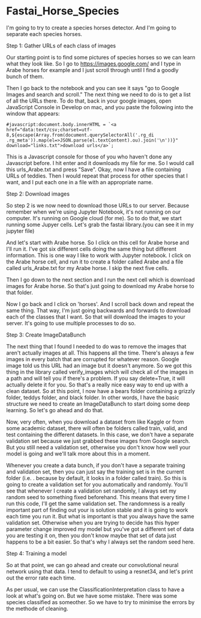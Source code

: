 # Fastai_Horse_Species

I'm going to try to create a species horses detector. And I'm going to separate each species horses.  


Step 1: Gather URLs of each class of images

Our starting point is to find some pictures of species horses so we can learn what they look like. So I go to https://images.google.com/ and I type in Arabe horses for example and I just scroll through until I find a goodly bunch of them.

Then I go back to the notebook and you can see it says "go to Google Images and search and scroll." The next thing we need to do is to get a list of all the URLs there. To do that, back in your google images, open JavaScript Console in Develop on mac, and you paste the following into the window that appears:

```
#javascript:document.body.innerHTML = `<a href="data:text/csv;charset=utf-8,${escape(Array.from(document.querySelectorAll('.rg_di .rg_meta')).map(el=>JSON.parse(el.textContent).ou).join('\n'))}" download="links.txt">download urls</a>`;
```

This is a Javascript console for those of you who haven't done any Javascript before. I hit enter and it downloads my file for me. So I would call this urls_Arabe.txt and press "Save". Okay, now I have a file containing URLs of teddies. Then I would repeat that process for other species that I want, and I put each one in a file with an appropriate name.


Step 2: Download images

So step 2 is we now need to download those URLs to our server. Because remember when we're using Jupyter Notebook, it's not running on our computer. It's running on Google cloud (for me). So to do that, we start running some Jupyer cells. Let's grab the fastai library.(you can see it in my jupyter file)

And let's start with Arabe horse. So I click on this cell for Arabe horse and I'll run it. I've got six different cells doing the same thing but different information. This is one way I like to work with Jupyter notebook. I click on the Arabe horse cell, and run it to create a folder called Arabe and a file called urls_Arabe.txt for my Arabe horse. I skip the next five cells.

Then I go down to the next section and I run the next cell which is download images for Arabe horse. So that's just going to download my Arabe horse to that folder.

Now I go back and I click on 'horses'. And I scroll back down and repeat the same thing. That way, I'm just going backwards and forwards to download each of the classes that I want. 
So that will download the images to your server. It's going to use multiple processes to do so. 

Step 3: Create ImageDataBunch

The next thing that I found I needed to do was to remove the images that aren't actually images at all. This happens all the time. There's always a few images in every batch that are corrupted for whatever reason. Google image told us this URL had an image but it doesn't anymore. So we got this thing in the library called verify_images which will check all of the images in a path and will tell you if there's a problem. If you say delete=True, it will actually delete it for you. So that's a really nice easy way to end up with a clean dataset.
So at this point, I now have a bears folder containing a grizzly folder, teddys folder, and black folder. In other words, I have the basic structure we need to create an ImageDataBunch to start doing some deep learning. So let's go ahead and do that.

Now, very often, when you download a dataset from like Kaggle or from some academic dataset, there will often be folders called train, valid, and test containing the different datasets. In this case, we don't have a separate validation set because we just grabbed these images from Google search. But you still need a validation set, otherwise you don't know how well your model is going and we'll talk more about this in a moment.

Whenever you create a data bunch, if you don't have a separate training and validation set, then you can just say the training set is in the current folder (i.e. . because by default, it looks in a folder called train). So this is going to create a validation set for you automatically and randomly. You'll see that whenever I create a validation set randomly, I always set my random seed to something fixed beforehand. This means that every time I run this code, I'll get the same validation set. The randomness is a really important part of finding out your is solution stable and it is going to work each time you run it. But what is important is that you always have the same validation set. Otherwise when you are trying to decide has this hyper parameter change improved my model but you've got a different set of data you are testing it on, then you don't know maybe that set of data just happens to be a bit easier. So that's why I always set the random seed here.

Step 4: Training a model

So at that point, we can go ahead and create our convolutional neural network using that data. I tend to default to using a resnet34, and let's print out the error rate each time.

As per usual, we can use the ClassificationInterpretation class to have a look at what's going on. But we have some mistake. There was some species classified as someother. So we have to try to minimise the errors by the methode of cleaning.





